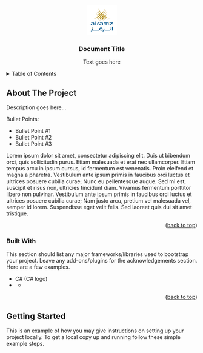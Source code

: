 <!-- PROJECT LOGO -->
<br />
<div align="center">
  <a href="">
    <img src="images/logo.png" alt="Logo" width="80" height="80">
  </a>

  <h3 align="center">Document Title</h3>

  <p align="center">
    Text goes here
  </p>
</div>



<!-- TABLE OF CONTENTS -->
<details>
  <summary>Table of Contents</summary>
  <ol>
    <li>
      <a href="#about-the-project">About The Project</a>
      <ul>
        <li><a href="#built-with">Built With</a></li>
      </ul>
    </li>
    <li>
      <a href="#getting-started">Getting Started</a>
      <ul>
        <li><a href="#prerequisites">Prerequisites</a></li>
        <li><a href="#installation">Installation</a></li>
      </ul>
    </li>
    <li><a href="#usage">Item #3</a></li>
    <li><a href="#roadmap">Item #4</a></li>
    <li><a href="#contributing">Item #5</a></li>
    <li><a href="#license">Item #6</a></li>
    <li><a href="#contact">Item #7</a></li>
    <li><a href="#acknowledgments">Item #8</a></li>
  </ol>
</details>



<!-- ABOUT THE PROJECT -->
## About The Project

Description goes here...

Bullet Points:
* Bullet Point #1
* Bullet Point #2
* Bullet Point #3

Lorem ipsum dolor sit amet, consectetur adipiscing elit. Duis ut bibendum orci, quis sollicitudin purus. 
Etiam malesuada et erat nec ullamcorper. Etiam tempus arcu in ipsum cursus, id fermentum est venenatis. 
Proin eleifend et magna a pharetra. Vestibulum ante ipsum primis in faucibus orci luctus et ultrices posuere cubilia curae; 
Nunc eu pellentesque augue. Sed mi est, suscipit et risus non, ultricies tincidunt diam. Vivamus fermentum porttitor libero non pulvinar. 
Vestibulum ante ipsum primis in faucibus orci luctus et ultrices posuere cubilia curae; Nam justo arcu, pretium vel malesuada vel, semper id lorem. Suspendisse eget velit felis. Sed laoreet quis dui sit amet tristique.


<p align="right">(<a href="#readme-top">back to top</a>)</p>



### Built With

This section should list any major frameworks/libraries used to bootstrap your project. Leave any add-ons/plugins for the acknowledgements section. Here are a few examples.

* C# (C# logo)
* *


<p align="right">(<a href="#readme-top">back to top</a>)</p>



<!-- GETTING STARTED -->
## Getting Started

This is an example of how you may give instructions on setting up your project locally.
To get a local copy up and running follow these simple example steps.
